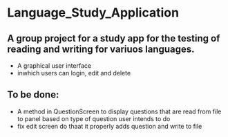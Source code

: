 # Language_Study_Application
## A group project for a study app for the testing of reading and writing for variuos languages.

* A graphical user interface
* inwhich users can login, edit and delete


## To be done:
* A method in QuestionScreen to display questions that are read from file to panel based on type of question user intends to do
* fix edit screen do thaat it properly adds question and write to file

